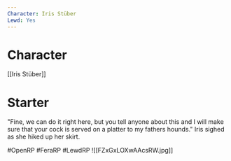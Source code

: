 ```yaml
---
Character: Iris Stüber
Lewd: Yes
---
```

# Character
[[Iris Stüber]]

# Starter
"Fine, we can do it right here, but you tell anyone about this and I will make sure that your cock is served on a platter to my fathers hounds." Iris sighed as she hiked up her skirt.

  

#OpenRP #FeraRP #LewdRP 
![[FZxGxLOXwAAcsRW.jpg]]